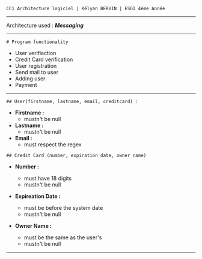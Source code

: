 `CC1 Architecture logiciel | Kélyan BERVIN | ESGI 4ème Année`
_________________________________________________
Architecture used : _**Messaging**_
_________________________________________________
`# Program functionality`

* User verifiaction 
* Credit Card verification 
* User registration 
* Send mail to user 
* Adding user 
* Payment
_________________________________________________
`## User(firstname, lastname, email, creditcard) :`

- **Firstname :**
    - mustn't be null
- **Lastname :**
    - mustn't be null
- **Email :**
  - must respect the regex

`## Credit Card (number, expiration date, owner name)`

- **Number :**
  - must have 18 digits
  - mustn't be null

- **Expireation Date :** 
  - must be before the system date
  - mustn't be null

- **Owner Name :** 
  - must be the same as the user's
  - mustn't be null
_______________________________________________